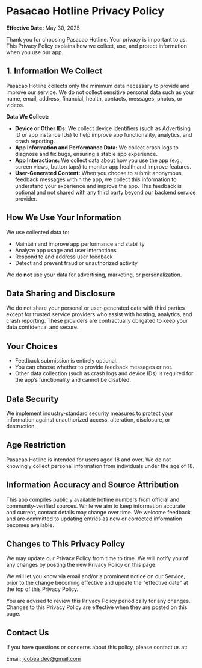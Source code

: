 # Pasacao Hotline Privacy Policy

**Effective Date:** May 30, 2025

Thank you for choosing Pasacao Hotline. Your privacy is important to us. This Privacy Policy explains how we collect, use, and protect information when you use our app.

## 1. Information We Collect

Pasacao Hotline collects only the minimum data necessary to provide and improve our service. We do not collect sensitive personal data such as your name, email, address, financial, health, contacts, messages, photos, or videos.

**Data We Collect:**

- **Device or Other IDs:** We collect device identifiers (such as Advertising ID or app instance IDs) to help improve app functionality, analytics, and crash reporting.
- **App Information and Performance Data:** We collect crash logs to diagnose and fix bugs, ensuring a stable app experience.
- **App Interactions:** We collect data about how you use the app (e.g., screen views, button taps) to monitor app health and improve features.
- **User-Generated Content:** When you choose to submit anonymous feedback messages within the app, we collect this information to understand your experience and improve the app. This feedback is optional and not shared with any third party beyond our backend service provider.

## How We Use Your Information

We use collected data to:

- Maintain and improve app performance and stability
- Analyze app usage and user interactions
- Respond to and address user feedback
- Detect and prevent fraud or unauthorized activity

We do **not** use your data for advertising, marketing, or personalization.

## Data Sharing and Disclosure

We do not share your personal or user-generated data with third parties except for trusted service providers who assist with hosting, analytics, and crash reporting. These providers are contractually obligated to keep your data confidential and secure.

## Your Choices

- Feedback submission is entirely optional.
- You can choose whether to provide feedback messages or not.
- Other data collection (such as crash logs and device IDs) is required for the app’s functionality and cannot be disabled.

## Data Security

We implement industry-standard security measures to protect your information against unauthorized access, alteration, disclosure, or destruction.

## Age Restriction

Pasacao Hotline is intended for users aged 18 and over. We do not knowingly collect personal information from individuals under the age of 18.

## Information Accuracy and Source Attribution

This app compiles publicly available hotline numbers from official and community-verified sources. While we aim to keep information accurate and current, contact details may change over time. We welcome feedback and are committed to updating entries as new or corrected information becomes available.

## Changes to This Privacy Policy

We may update our Privacy Policy from time to time. We will notify you of any changes by posting the new Privacy Policy on this page.

We will let you know via email and/or a prominent notice on our Service, prior to the change becoming effective and update the "effective date" at the top of this Privacy Policy.

You are advised to review this Privacy Policy periodically for any changes. Changes to this Privacy Policy are effective when they are posted on this page.

## Contact Us

If you have questions or concerns about this policy, please contact us at:

Email: [jcobea.dev@gmail.com](mailto:jcobea.dev@gmail.com)
